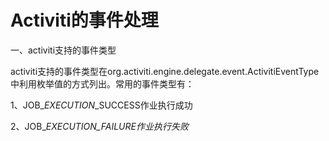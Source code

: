 # Activiti的事件处理

一、activiti支持的事件类型

activiti支持的事件类型在org.activiti.engine.delegate.event.ActivitiEventType中利用枚举值的方式列出。常用的事件类型有：

1、JOB\__EXECUTION_\_SUCCESS作业执行成功

2、JOB\__EXECUTION\_FAILURE作业执行失败_



